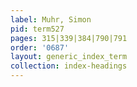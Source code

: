 ```yaml
---
label: Muhr, Simon
pid: term527
pages: 315|339|384|790|791
order: '0687'
layout: generic_index_term
collection: index-headings
---
```

